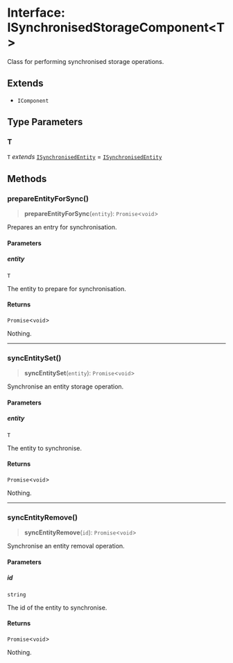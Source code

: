 # Interface: ISynchronisedStorageComponent\<T\>

Class for performing synchronised storage operations.

## Extends

- `IComponent`

## Type Parameters

### T

`T` *extends* [`ISynchronisedEntity`](ISynchronisedEntity.md) = [`ISynchronisedEntity`](ISynchronisedEntity.md)

## Methods

### prepareEntityForSync()

> **prepareEntityForSync**(`entity`): `Promise`\<`void`\>

Prepares an entry for synchronisation.

#### Parameters

##### entity

`T`

The entity to prepare for synchronisation.

#### Returns

`Promise`\<`void`\>

Nothing.

***

### syncEntitySet()

> **syncEntitySet**(`entity`): `Promise`\<`void`\>

Synchronise an entity storage operation.

#### Parameters

##### entity

`T`

The entity to synchronise.

#### Returns

`Promise`\<`void`\>

Nothing.

***

### syncEntityRemove()

> **syncEntityRemove**(`id`): `Promise`\<`void`\>

Synchronise an entity removal operation.

#### Parameters

##### id

`string`

The id of the entity to synchronise.

#### Returns

`Promise`\<`void`\>

Nothing.
